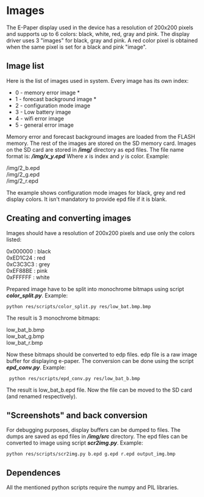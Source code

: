 # Images

The E-Paper display used in the device has a resolution of 200x200 pixels and supports up to 6 colors: black, white, red, gray and pink. The display driver uses 3 "images" for black, gray and pink. A red color pixel is obtained when the same pixel is set for a black and pink "image".

## Image list

Here is the list of images used in system. Every image has its own index:

- 0 - memory error image *
- 1 - forecast background image *
- 2 - configuration mode image
- 3 - Low battery image
- 4 - wifi error image
- 5 - general error image

Memory error and forecast background images are loaded from the FLASH memory. The rest of the images are stored on the SD memory card. Images on the SD card are stored in **/img/** directory as epd files. The file name format is:
***/img/x_y.epd***
Where *x* is index and *y* is color. Example:

/img/2_b.epd  
/img/2_g.epd  
/img/2_r.epd

The example shows configuration mode images for black, grey and red display colors. It isn't mandatory to provide epd file if it is blank.

## Creating and converting images

Images should have a resolution of 200x200 pixels and use only the colors listed:

0x000000 : black  
0xED1C24 : red  
0xC3C3C3 : grey  
0xEF88BE : pink  
0xFFFFFF : white

Prepared image have to be split into monochrome bitmaps using script ***color_split.py***. Example:

`python res/scripts/color_split.py res/low_bat.bmp.bmp`

The result is 3 monochrome bitmaps:

low_bat_b.bmp  
low_bat_g.bmp  
low_bat_r.bmp

Now these bitmaps should be converted to edp files. edp file is a raw image buffer for displaying e-paper.
The conversion can be done using the script ***epd_conv.py***. Example:

` python res/scripts/epd_conv.py res/low_bat_b.bmp`

The result is low_bat_b.epd file.
Now the file can be moved to the SD card (and renamed respectively).
 
## "Screenshots" and back conversion

For debugging purposes, display buffers can be dumped to files. The dumps are saved as epd files in ***/img/src*** directory.
The epd files can be converted to image using script ***scr2img.py***. Example:

`python res/scripts/scr2img.py b.epd g.epd r.epd output_img.bmp`

## Dependences

All the mentioned python scripts require the numpy and PIL libraries.
